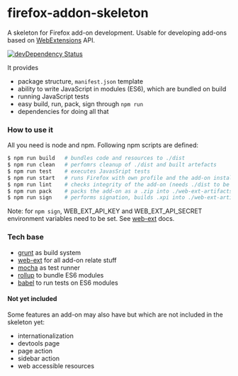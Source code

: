 # firefox-addon-skeleton

A skeleton for Firefox add-on development. Usable for developing add-ons based on [WebExtensions](https://developer.mozilla.org/en-US/Add-ons/WebExtensions) API.

[![devDependency Status](https://david-dm.org/simomat/firefox-addon-skeleton.svg)](https://david-dm.org/mozilla/web-ext#info=devDependencies)

It provides
 * package structure, `manifest.json` template
 * ability to write JavaScript in modules (ES6), which are bundled on build
 * running JavaScript tests
 * easy build, run, pack, sign through `npm run`
 * dependencies for doing all that

### How to use it

All you need is node and npm. Following npm scripts are defined:

```bash
$ npm run build   # bundles code and resources to ./dist
$ npm run clean   # perfomrs cleanup of ./dist and built artefacts
$ npm run test    # executes JavasSript tests
$ npm run start   # runs Firefox with own profile and the add-on installed (needs ./dist to be built)
$ npm run lint    # checks integrity of the add-on (needs ./dist to be built)
$ npm run pack    # packs the add-on as a .zip into ./web-ext-artifacts
$ npm run sign    # performs signation, builds .xpi into ./web-ext-artifacts on success
```

Note: for `npm sign`, WEB_EXT_API_KEY and WEB_EXT_API_SECRET environment variables need to be set. See [web-ext](https://developer.mozilla.org/en-US/Add-ons/WebExtensions/web-ext_command_reference#web-ext_sign) docs.
 
 
### Tech base

 * [grunt](https://github.com/gruntjs/grunt) as build system
 * [web-ext](https://github.com/mozilla/web-ext) for all add-on relate stuff
 * [mocha](https://github.com/mochajs/mocha) as test runner
 * [rollup](https://github.com/rollup/rollup) to bundle ES6 modules
 * [babel](https://github.com/babel/babel) to run tests on ES6 modules


#### Not yet included
Some features an add-on may also have but which are not included in the skeleton yet:
 
 * internationalization
 * devtools page
 * page action
 * sidebar action
 * web accessible resources

